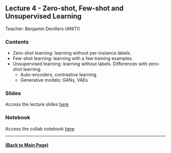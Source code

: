## Lecture 4 - Zero-shot, Few-shot and Unsupervised Learning
Teacher: Benjamin Devillers (ANITI)



### Contents

- Zero-shot learning: learning without per-instance labels.
- Few-shot learning: learning with a few training examples.
- Unsupervised learning: learning without labels. Differences with zero-shot learning.
  - Auto-encoders, contrastive learning
  - Generative models: GANs, VAEs

### Slides
Access the lecture slides [here](https://docs.google.com/presentation/d/1FJF2uwNeoiXRoosvDzkVG5P72H4yMIhHjmP1r39nxOI/edit?usp=sharing)

### Notebook
Access the collab notebook [here](https://colab.research.google.com/drive/17QTrw441BzWrkCKMJMwb42iuzTUZNR8t?usp=sharing) 

---
#### [(Back to Main Page)](../index.md)
